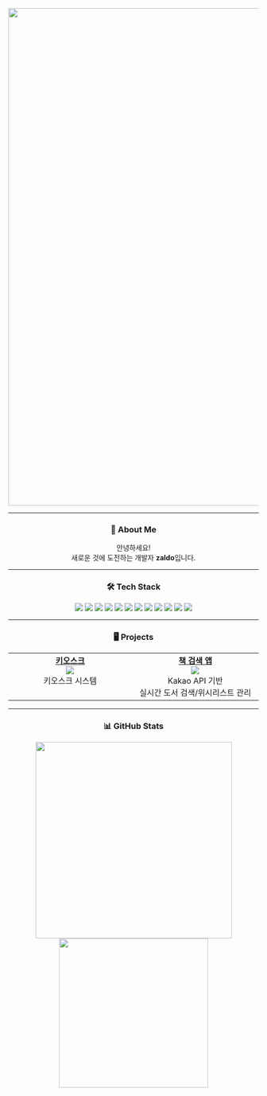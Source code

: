 <div align="center">

<img src="https://capsule-render.vercel.app/api?type=waving&color=gradient&height=160&section=header&text=Zaldo's%20GitHub&fontSize=36&fontAlignY=35&width=900" width="1000"/>

---

### 👋 About Me

안녕하세요!  
새로운 것에 도전하는 개발자 **zaldo**입니다.

---

### 🛠️ Tech Stack

<img src="https://img.shields.io/badge/C%23-239120?style=flat-square&logo=c-sharp&logoColor=white"/>
<img src="https://img.shields.io/badge/C++-00599C?style=flat-square&logo=cplusplus&logoColor=white"/>
<img src="https://img.shields.io/badge/Java-007396?style=flat-square&logo=java&logoColor=white"/>
<img src="https://img.shields.io/badge/.NET-512BD4?style=flat-square&logo=dotnet&logoColor=white"/>
<img src="https://img.shields.io/badge/Spring-6DB33F?style=flat-square&logo=spring&logoColor=white"/>
<img src="https://img.shields.io/badge/SQLite-003B57?style=flat-square&logo=sqlite&logoColor=white"/>
<img src="https://img.shields.io/badge/MySQL-4479A1?style=flat-square&logo=mysql&logoColor=white"/>
<img src="https://img.shields.io/badge/MSSQL-CC2927?style=flat-square&logo=microsoftsqlserver&logoColor=white"/>
<img src="https://img.shields.io/badge/Visual%20Studio-5C2D91?style=flat-square&logo=visualstudio&logoColor=white"/>
<img src="https://img.shields.io/badge/IntelliJIDEA-000000?style=flat-square&logo=intellijidea&logoColor=white"/>
<img src="https://img.shields.io/badge/Git-F05032?style=flat-square&logo=git&logoColor=white"/>
<img src="https://img.shields.io/badge/GitHub-181717?style=flat-square&logo=github&logoColor=white"/>

---

### 🖥️ Projects

<table>
  <tr>
    <td align="center" width="290" valign="top">
      <a href="https://github.com/zaldo232/kioskApp">
        <b>키오스크</b><br>
        <img src="https://img.shields.io/badge/WPF-.NET8%20%7C%20MVVM-blue?style=flat-square&logo=windows"/>
      </a>
      <br>
      키오스크 시스템
    </td>
    <td align="center" width="290" valign="top">
      <a href="https://github.com/zaldo232/booksearchApp">
        <b>책 검색 앱</b><br>
        <img src="https://img.shields.io/badge/WPF-.NET8%20%7C%20MVVM-blue?style=flat-square&logo=windows"/>
      </a>
      <br>
      Kakao API 기반<br>실시간 도서 검색/위시리스트 관리
    </td>
  </tr>
</table>

---

### 📊 GitHub Stats

<img src="https://github-readme-stats.vercel.app/api?username=zaldo232&show_icons=true&theme=radical" width="395"/>
<img src="https://github-readme-stats.vercel.app/api/top-langs/?username=zaldo232&layout=compact&theme=radical" width="300"/>

</div>
